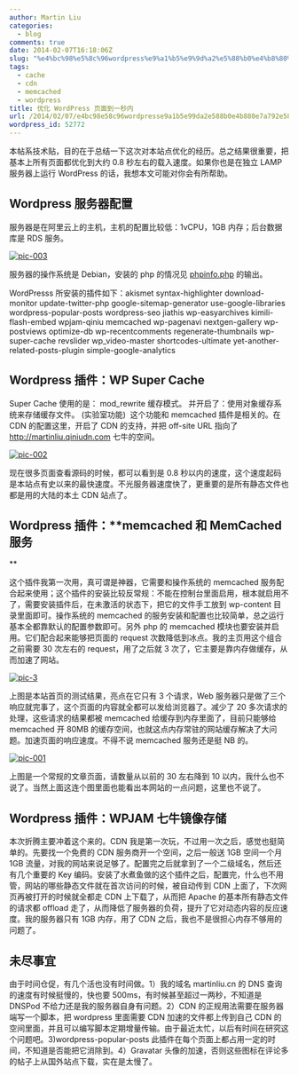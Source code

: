 ```yaml
---
author: Martin Liu
categories:
  - blog
comments: true
date: 2014-02-07T16:18:06Z
slug: "%e4%bc%98%e5%8c%96wordpress%e9%a1%b5%e9%9d%a2%e5%88%b0%e4%b8%80%e7%a7%92%e5%86%85"
tags:
  - cache
  - cdn
  - memcached
  - wordpress
title: 优化 WordPress 页面到一秒内
url: /2014/02/07/e4bc98e58c96wordpresse9a1b5e99da2e588b0e4b880e7a792e58685/
wordpress_id: 52772
---
```


本帖系技术贴，目的在于总结一下这次对本站点优化的经历。总之结果很重要，把基本上所有页面都优化到大约 0.8 秒左右的载入速度。如果你也是在独立 LAMP 服务器上运行 WordPress 的话，我想本文可能对你会有所帮助。 <!--more-->

## Wordpress 服务器配置

服务器是在阿里云上的主机，主机的配置比较低：1vCPU，1GB 内存；后台数据库是 RDS 服务。

[![pic-003](http://7bv9gn.com1.z0.glb.clouddn.com/wp-content/uploads/2014/02/pic-003.jpg)](http://7bv9gn.com1.z0.glb.clouddn.com/wp-content/uploads/2014/02/pic-003.jpg)

服务器的操作系统是 Debian，安装的 php 的情况见 [phpinfo.php](http://martinliu.cn/info.php) 的输出。

WordPresss 所安装的插件如下：akismet syntax-highlighter download-monitor update-twitter-php google-sitemap-generator use-google-libraries wordpress-popular-posts wordpress-seo jiathis wp-easyarchives kimili-flash-embed wpjam-qiniu memcached wp-pagenavi nextgen-gallery wp-postviews optimize-db wp-recentcomments
regenerate-thumbnails wp-super-cache revslider wp_video-master shortcodes-ultimate yet-another-related-posts-plugin simple-google-analytics

## Wordpress 插件：**WP Super Cache**

Super Cache 使用的是： mod_rewrite 缓存模式。 并开启了：使用对象缓存系统来存储缓存文件。 (实验室功能)  这个功能和 memcached 插件是相关的。在 CDN 的配置这里，开启了 CDN 的支持，并把 off-site URL 指向了 http://martinliu.qiniudn.com 七牛的空间。

[![pic-002](http://7bv9gn.com1.z0.glb.clouddn.com/wp-content/uploads/2014/02/pic-002.jpg)](http://7bv9gn.com1.z0.glb.clouddn.com/wp-content/uploads/2014/02/pic-002.jpg)

现在很多页面查看源码的时候，都可以看到是 0.8 秒以内的速度，这个速度起码是本站点有史以来的最快速度。不光服务器速度快了，更重要的是所有静态文件也都是用的大陆的本土 CDN 站点了。

## Wordpress 插件：\*\*memcached 和 MemCached 服务

\*\*

这个插件我第一次用，真可谓是神器，它需要和操作系统的 memcached 服务配合起来使用；这个插件的安装比较反常规：不能在控制台里面启用，根本就启用不了，需要安装插件后，在未激活的状态下，把它的文件手工放到 wp-content 目录里面即可。操作系统的 memcached 的服务安装和配置也比较简单，总之运行基本全都靠默认的配置参数即可。另外 php 的 memcached 模块也要安装并启用。它们配合起来能够把页面的 request 次数降低到冰点。我的主页用这个组合之前需要 30 次左右的 request，用了之后就 3 次了，它主要是靠内存做缓存，从而加速了网站。

[![pic-3](http://7bv9gn.com1.z0.glb.clouddn.com/wp-content/uploads/2014/02/pic-3.jpg)](http://7bv9gn.com1.z0.glb.clouddn.com/wp-content/uploads/2014/02/pic-3.jpg)

上图是本站首页的测试结果，亮点在它只有 3 个请求，Web 服务器只是做了三个响应就完事了，这个页面的内容就全都可以发给浏览器了。减少了 20 多次请求的处理，这些请求的结果都被 memcached 给缓存到内存里面了，目前只能够给 memcached 开 80MB 的缓存空间，也就这点内存常驻的网站缓存解决了大问题。加速页面的响应速度。不得不说 memcached 服务还是挺 NB 的。

[![pic-001](http://7bv9gn.com1.z0.glb.clouddn.com/wp-content/uploads/2014/02/pic-001.jpg)](http://7bv9gn.com1.z0.glb.clouddn.com/wp-content/uploads/2014/02/pic-001.jpg)

上图是一个常规的文章页面，请数量从以前的 30 左右降到 10 以内，我什么也不说了。当然上面这连个图里面也能看出本网站的一点问题，这里也不说了。

## Wordpress 插件：**WPJAM 七牛镜像存储**

本次折腾主要冲着这个来的。CDN 我是第一次玩，不过用一次之后，感觉也挺简单的。先要找一个免费的 CDN 服务商开一个空间，之后一般送 1GB 空间一个月 1GB 流量，对我的网站来说足够了。配置完之后就拿到了一个二级域名，然后还有几个重要的 Key 编码。安装了水煮鱼做的这个插件之后，配置完，什么也不用管，网站的哪些静态文件就在首次访问的时候，被自动传到 CDN 上面了，下次网页再被打开的时候就全都走 CDN 上下载了，从而把 Apache 的基本所有静态文件的请求都 offload 走了，从而降低了服务器的负荷，提升了它对动态内容的反应速度。我的服务器只有 1GB 内存，用了 CDN 之后，我也不是很担心内存不够用的问题了。

## 未尽事宜

由于时间仓促，有几个活也没有时间做。1）我的域名 martinliu.cn 的 DNS 查询的速度有时候挺慢的，快也要 500ms，有时候甚至超过一两秒，不知道是 DNSPod 不给力还是我的服务器自身有问题。2）CDN 的正规用法需要在服务器端写一个脚本，把 wordpress 里面需要 CDN 加速的文件都上传到自己 CDN 的空间里面，并且可以编写脚本定期增量传输。由于最近太忙，以后有时间在研究这个问题吧。3)wordpress-popular-posts 此插件在每个页面上都占用一定的时间，不知道是否能把它消除到。4）Gravatar 头像的加速，否则这些图标在评论多的帖子上从国外站点下载，实在是太慢了。
